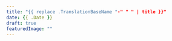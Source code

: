 ```yaml
---
title: "{{ replace .TranslationBaseName "-" " " | title }}"
date: {{ .Date }}
draft: true
featuredImage: ""
---
```


